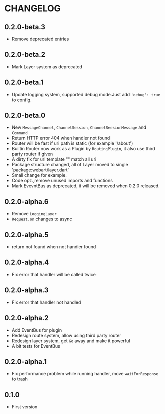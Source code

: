 # CHANGELOG

## 0.2.0-beta.3
- Remove deprecated entries

## 0.2.0-beta.2
- Mark Layer system as deprecated

## 0.2.0-beta.1
- Update logging system, supported debug mode.Just add `'debug': true` to config.

## 0.2.0-beta.0
- New `MessageChannel`, `ChannelSession`, `ChannelSeesionMessage` and `Command`
- Return HTTP error 404 when handler not found
- Router will be fast if uri path is static (for example '/about')
- Builtin Router now work as a Plugin by `RoutingPlugin`, it also use third party router if given
- A dirty fix for uri template "" match all uri
- Package structure changed, all of Layer moved to single 'package:webart/layer.dart'
- Small change for example.
- Code opz.,remove unused imports and functions
- Mark EvevntBus as deprecated, it will be removed when 0.2.0 released.

## 0.2.0-alpha.6
- Remove `LoggingLayer`
- `Request.on` changes to async

## 0.2.0-alpha.5
- return not found when not handler found

## 0.2.0-alpha.4
- Fix error that handler will be called twice

## 0.2.0-alpha.3
- Fix error that handler not handled

## 0.2.0-alpha.2
- Add EventBus for plugin
- Redesign route system, allow using third party router
- Redesign layer system, get `Go` away and make it powerful
- A bit tests for EventBus

## 0.2.0-alpha.1
- Fix performance problem while running handler, move `waitForResponse` to trash

## 0.1.0
- First version